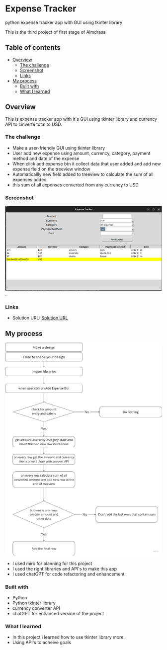 # Expense Tracker

python expense tracker app with GUI using tkinter library

This is the third project of first stage of Almdrasa

## Table of contents

- [Overview](#overview)
  - [The challenge](#the-challenge)
  - [Screenshot](#screenshot)
  - [Links](#links)
- [My process](#my-process)
  - [Built with](#built-with)
  - [What I learned](#what-i-learned)

## Overview

This is expense tracker app with it's GUI using tkinter library and currency API to cinverte total to USD.

### The challenge

- Make a user-friendly GUI using tkinter library
- User add new expense using amount, currency, category, payment method and date of the expense
- When click add expense btn it collect data that user added and add new expense field on the treeview window
- Automaticallly new field added to treeview to calculate the sum of all expenses added
- this sum of all expenses converted from any currency to USD

### Screenshot

![Screenshot](./screenshot.png).

### Links

- Solution URL: [Solution URL](https://github.com/Mohammed-Abol-Fotouh/expense-tracker)

## My process

![Planning](./planning.png)

- I used miro for planning for this project
- I used the right libraries and API's to make this app
- I used chatGPT for code refactoring and enhancement

### Built with

- Python
- Python tkinter library
- currency converter API
- chatGPT for enhanced version of the project

### What I learned

- In this project i learned how to use tkinter library more.
- Using API's to acheive goals
